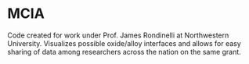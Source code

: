 # MCIA
Code created for work under Prof. James Rondinelli at Northwestern University. Visualizes possible oxide/alloy interfaces and allows for easy sharing of data among researchers across the nation on the same grant.
